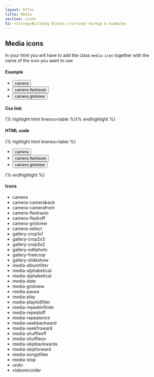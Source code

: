 ```yaml
---
layout: bffos
title: Media
section: icons
h2: <strong>Building Blocks:</strong> markup & examples
---
```


## Media icons

In your html you will have to add the class `media-icon` together with the name of the icon you want to use

<div>
  <h4>Example</h4>
  <section class="example icons">
    <article class="toolbar frame">
      <div role="toolbar">
        <ul>
          <li><button class="media-icon camera">camera</button></li>
          <li><button class="media-icon camera-flashauto">camera flashauto</button></li>
          <li><button class="media-icon camera-gridview">camera gridview</button></li>
        </ul>
      </div>
    </article>
  </section>

  <h4>Css link</h4>
  {% highlight html linenos=table %}<link href="(your styles folder)/icons/styles/media_icons.css" rel="stylesheet" type="text/css">{% endhighlight %}

  <h4>HTML code</h4>
  {% highlight html linenos=table %}<div role="toolbar">
  <ul>
    <li><button class="media-icon camera">camera</button></li>
    <li><button class="media-icon camera-flashauto">camera flashauto</button></li>
    <li><button class="media-icon camera-gridview">camera gridview</button></li>
  </ul>
</div>{% endhighlight %}

  <h4>Icons</h4>
  <section class="example icons">
    <ul>
      <li class="media-icon camera"><span>camera</span></li>
      <li class="media-icon camera-cameraback"><span>camera-cameraback</span></li>
      <li class="media-icon camera-camerafront"><span>camera-camerafront</span></li>
      <li class="media-icon camera-flashauto"><span>camera-flashauto</span></li>
      <li class="media-icon camera-flashoff"><span>camera-flashoff</span></li>
      <li class="media-icon camera-gridview"><span>camera-gridview</span></li>
      <li class="media-icon camera-select"><span>camera-select</span></li>
      <li class="media-icon gallery-crop1x1"><span>gallery-crop1x1</span></li>
      <li class="media-icon gallery-crop2x3"><span>gallery-crop2x3</span></li>
      <li class="media-icon gallery-crop3x2"><span>gallery-crop3x2</span></li>
      <li class="media-icon gallery-editphoto"><span>gallery-editphoto</span></li>
      <li class="media-icon gallery-freecrop"><span>gallery-freecrop</span></li>
      <li class="media-icon gallery-slideshow"><span>gallery-slideshow</span></li>
      <li class="media-icon media-albumfilter"><span>media-albumfilter</span></li>
      <li class="media-icon media-alphabetical"><span>media-alphabetical</span></li>
      <li class="media-icon media-artistfilter"><span>media-alphabetical</span></li>
      <li class="media-icon media-date"><span>media-date</span></li>
      <li class="media-icon media-gridview"><span>media-gridview</span></li>
      <li class="media-icon media-pause"><span>media-pause</span></li>
      <li class="media-icon media-play"><span>media-play</span></li>
      <li class="media-icon media-playlistfilter"><span>media-playlistfilter</span></li>
      <li class="media-icon media-repeatinfinite"><span>media-repeatinfinite</span></li>
      <li class="media-icon media-repeatoff"><span>media-repeatoff</span></li>
      <li class="media-icon media-repeatonce"><span>media-repeatonce</span></li>
      <li class="media-icon media-seekbackward"><span>media-seekbackward</span></li>
      <li class="media-icon media-seekfroward"><span>media-seekfroward</span></li>
      <li class="media-icon media-shuffleoff"><span>media-shuffleoff</span></li>
      <li class="media-icon media-shuffleon"><span>media-shuffleon</span></li>
      <li class="media-icon media-skipbackwards"><span>media-skipbackwards</span></li>
      <li class="media-icon media-skipforward"><span>media-skipforward</span></li>
      <li class="media-icon media-songsfilter"><span>media-songsfilter</span></li>
      <li class="media-icon media-stop"><span>media-stop</span></li>
      <li class="media-icon undo"><span>undo</span></li>
      <li class="media-icon videorecorder"><span>videorecorder</span></li>
    </ul>
  </section>
</div>

